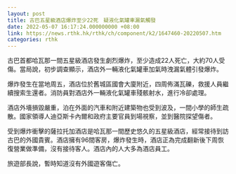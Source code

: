 ```yaml
---
layout: post
title: 古巴五星級酒店爆炸至少22死　疑液化氣罐車漏氣觸發
date: 2022-05-07 16:17:24.000000000 +08:00
link: https://news.rthk.hk/rthk/ch/component/k2/1647460-20220507.htm
categories: rthk
---
```


古巴首都哈瓦那一間五星級酒店發生劇烈爆炸，至少造成22人死亡，大約70人受傷。當局說，初步調查顯示，酒店外一輛液化氣罐車加氣時洩漏氣體引發爆炸。

爆炸發生在當地周五，酒店位於舊城區國會大廈附近，四周佈滿瓦礫，救援人員繼續搜索生還者。消防員對酒店外一輛液化氣罐車殘骸射水，進行冷卻處理。

酒店外墻損毀嚴重，泊在外面的汽車和附近建築物也受到波及，一間小學的師生疏散。國家領導人迪亞斯卡內爾和政府主要官員到場視察，並到醫院探望傷者。

受到爆炸衝擊的薩拉托加酒店是哈瓦那一間歷史悠久的五星級酒店，經常接待到訪古巴的外國貴賓。酒店擁有96間客房，爆炸發生時，酒店正為完成翻新後下周恢復營業做準備，沒有接待客人。酒店內的人大多為酒店員工。

旅遊部長說，暫時知道沒有外國遊客傷亡。
